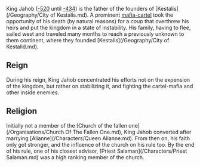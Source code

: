 King Jahob ([-520](/Year/-520) until [-434](\Year/-434)) is the father of the founders of [Kestalis](/Geography/City of Kestalis.md).
A prominent [mafia-cartel](/Organisations/Cartel-Mafia.md) took the opportunity of his death (by natural reasons) for a *coup* that overthrew his heirs and put the kingdom in a state of instability.
His family, having to flee, sailed west and traveled many months to reach a previously unknown to them continent, where they founded [Kestalis](/Geography/City of Kestalid.md).

## Reign
During his reign, King Jahob concentrated his efforts not on the expension of the kingdom, but rather on stabilizing it, and fighting the cartel-mafia and other inside enemies.

## Religion
Initially not a member of the [Church of the fallen one](/Organisations/Church Of The Fallen One.md), King Jahob converted after marrying [Alianne](/Characters/Queen Alianne.md). 
From then on, his faith only got stronger, and the influence of the church on his rule too.
By the end of his rule, one of his closest advisor, [Priest Salaman](/Characters/Priest Salaman.md) was a high ranking member of the church.



